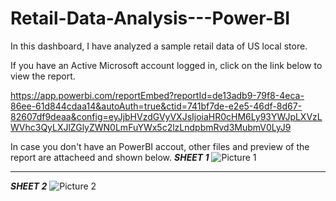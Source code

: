 # Retail-Data-Analysis---Power-BI
In this dashboard, I have analyzed a sample retail data of US local store. 

If you have an Active Microsoft account logged in, click on the link below to view the report.

https://app.powerbi.com/reportEmbed?reportId=de13adb9-79f8-4eca-86ee-61d844cdaa14&autoAuth=true&ctid=741bf7de-e2e5-46df-8d67-82607df9deaa&config=eyJjbHVzdGVyVXJsIjoiaHR0cHM6Ly93YWJpLXVzLWVhc3QyLXJlZGlyZWN0LmFuYWx5c2lzLndpbmRvd3MubmV0LyJ9

In case you don't have an PowerBI accout, other files and preview of the report are attacheed and shown below.
***SHEET 1***
![Picture 1](https://user-images.githubusercontent.com/37052030/80739082-e147a680-8ae3-11ea-941a-d182e4a2e1d4.png)

___________________________________________________________________________________________________________________________________________
***SHEET 2***
![Picture 2](https://user-images.githubusercontent.com/37052030/80739088-e1e03d00-8ae3-11ea-8aaa-158a9473550b.png)

